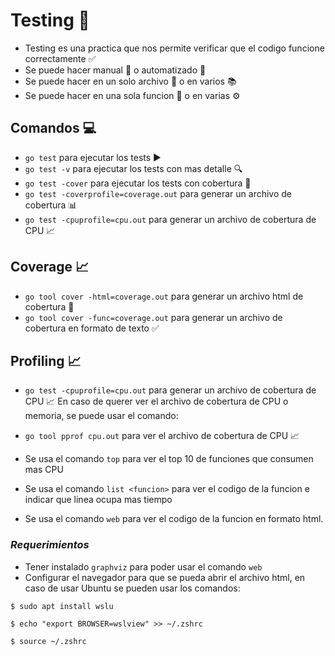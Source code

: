 # Testing 🧪

- Testing es una practica que nos permite verificar que el codigo funcione correctamente ✅
- Se puede hacer manual 👋 o automatizado 🤖
- Se puede hacer en un solo archivo 📄 o en varios 📚
- Se puede hacer en una sola funcion 🔨 o en varias ⚙️


## Comandos 💻

- `go test` para ejecutar los tests ▶️
- `go test -v` para ejecutar los tests con mas detalle 🔍
- `go test -cover` para ejecutar los tests con cobertura 🎯
- `go test -coverprofile=coverage.out` para generar un archivo de cobertura 📊
- `go test -cpuprofile=cpu.out` para generar un archivo de cobertura de CPU 📈


## Coverage 📈

- `go tool cover -html=coverage.out` para generar un archivo html de cobertura 📱
- `go tool cover -func=coverage.out` para generar un archivo de cobertura en formato de texto ✅


## Profiling 📈

- `go test -cpuprofile=cpu.out` para generar un archivo de cobertura de CPU 📈
En caso de querer ver el archivo de cobertura de CPU o memoria, se puede usar el comando:

- `go tool pprof cpu.out` para ver el archivo de cobertura de CPU 📈
- Se usa el comando `top` para ver el top 10 de funciones que consumen mas CPU
- Se usa el comando `list <funcion>` para ver el codigo de la funcion e indicar que linea ocupa mas tiempo
- Se usa el comando `web` para ver el codigo de la funcion en formato html.


### ***Requerimientos***

- Tener instalado `graphviz` para poder usar el comando `web`
- Configurar el navegador para que se pueda abrir el archivo html, en caso de usar Ubuntu se pueden usar los comandos:
```
$ sudo apt install wslu
```
```
$ echo "export BROWSER=wslview" >> ~/.zshrc
```
```
$ source ~/.zshrc
```